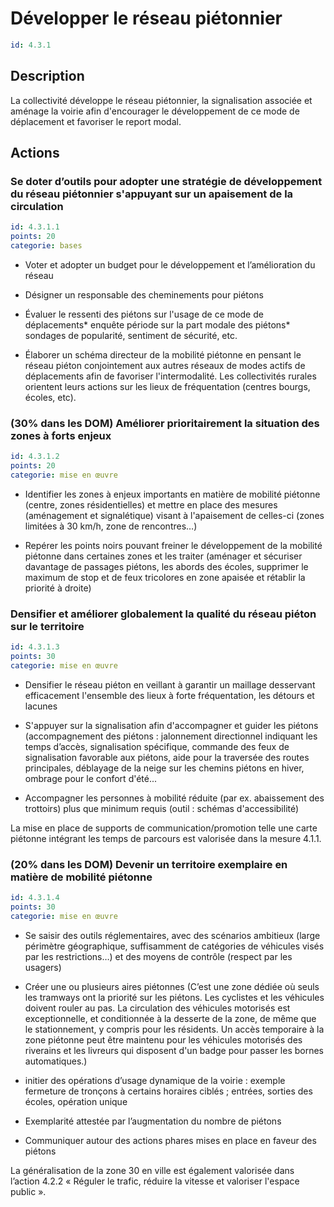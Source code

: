 # Développer le réseau piétonnier
```yaml
id: 4.3.1
```
## Description
La collectivité développe le réseau piétonnier, la signalisation associée et aménage la voirie afin d'encourager le développement de ce mode de déplacement et favoriser le report modal.



## Actions
### Se doter d’outils pour adopter une stratégie de développement du réseau piétonnier s'appuyant sur un apaisement de la circulation
```yaml
id: 4.3.1.1
points: 20
categorie: bases
```
- Voter et adopter un budget pour le développement et l’amélioration du réseau

- Désigner un responsable des cheminements pour piétons

- Évaluer le ressenti des piétons sur l'usage de ce mode de déplacements* enquête période sur la part modale des piétons* sondages de popularité, sentiment de sécurité, etc. 

- Élaborer un schéma directeur de la mobilité piétonne en pensant le réseau piéton conjointement aux autres réseaux de modes actifs de déplacements afin de favoriser l'intermodalité. Les collectivités rurales orientent leurs actions sur les lieux de fréquentation (centres bourgs, écoles, etc).






### (30% dans les DOM) Améliorer prioritairement la situation des zones à forts enjeux
```yaml
id: 4.3.1.2
points: 20
categorie: mise en œuvre
```
- Identifier les zones à enjeux importants en matière de mobilité piétonne (centre, zones résidentielles) et mettre en place des mesures (aménagement et signalétique) visant à l'apaisement de celles-ci (zones limitées à 30 km/h, zone de rencontres…)

- Repérer les points noirs pouvant freiner le développement de la mobilité piétonne dans certaines zones et les traiter (aménager et sécuriser davantage de passages piétons, les abords des écoles, supprimer le maximum de stop et de feux tricolores en zone apaisée et rétablir la priorité à droite)




### Densifier et améliorer globalement la qualité du réseau piéton sur le territoire
```yaml
id: 4.3.1.3
points: 30
categorie: mise en œuvre
```
- Densifier le réseau piéton en veillant à garantir un maillage desservant efficacement l'ensemble des lieux à forte fréquentation, les détours et lacunes 

- S'appuyer sur la signalisation afin d'accompagner et guider les piétons (accompagnement des piétons : jalonnement directionnel indiquant les temps d’accès, signalisation spécifique, commande des feux de signalisation favorable aux piétons, aide pour la traversée des routes principales, déblayage de la neige sur les chemins piétons en hiver, ombrage pour le confort d'été...

- Accompagner les personnes à mobilité réduite (par ex. abaissement des trottoirs) plus que minimum requis (outil : schémas d'accessibilité)  

La mise en place de supports de communication/promotion telle une carte piétonne intégrant les temps de parcours est valorisée dans la mesure 4.1.1.




### (20% dans les DOM) Devenir un territoire exemplaire en matière de mobilité piétonne
```yaml
id: 4.3.1.4
points: 30
categorie: mise en œuvre
```
- Se saisir des outils réglementaires, avec des scénarios ambitieux (large périmètre géographique, suffisamment de catégories de véhicules visés par les restrictions…) et des moyens de contrôle (respect par les usagers)

- Créer une ou plusieurs aires piétonnes (C’est une zone dédiée où seuls les tramways ont la priorité sur les piétons. Les cyclistes et les véhicules doivent rouler au pas. La circulation des véhicules motorisés est exceptionnelle, et conditionnée à la desserte de la zone, de même que le stationnement, y compris pour les résidents. Un accès temporaire à la zone piétonne peut être maintenu pour les véhicules motorisés des riverains et les livreurs qui disposent d'un badge pour passer les bornes automatiques.)

- initier des opérations d’usage dynamique de la voirie : exemple fermeture de tronçons à certains horaires ciblés ; entrées, sorties des écoles, opération  unique

- Exemplarité attestée par l’augmentation du nombre de piétons

- Communiquer autour des actions phares mises en place en faveur des piétons

La généralisation de la zone 30 en ville est également valorisée dans l’action 4.2.2 « Réguler le trafic, réduire la vitesse et valoriser l'espace public ».






